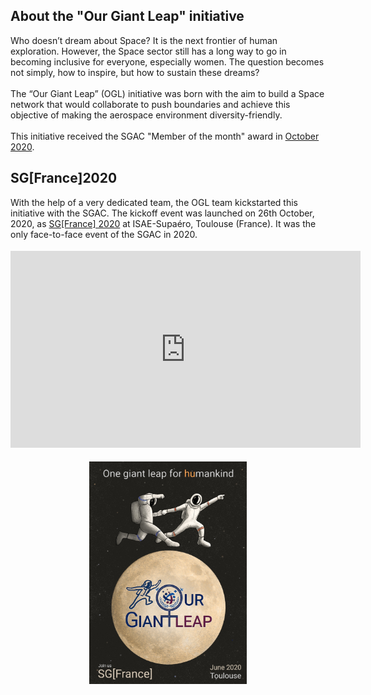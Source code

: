 <h2>About the "Our Giant Leap" initiative</h2>
<p>
	Who doesn’t dream about Space? It is the next frontier of human exploration. However, the Space sector still has a long way to go in becoming inclusive for everyone, especially women. The question becomes not simply, how to inspire, but how to sustain these dreams?
	<br><br>
	The “Our Giant Leap” (OGL) initiative was born with the aim to build a Space network that would collaborate to push boundaries and achieve this objective of making the aerospace environment diversity-friendly.
	<!-- <br><br>
	Priyanka was one of the founding members of this initiative and was instrumental in its structuring, reach and shaping future goals. -->
<br><br>
This initiative received the SGAC "Member of the month" award in <a href="https://spacegeneration.org/mom-october-2020">October 2020</a>.
</p>
<h2>SG[France]2020</h2>
<p>
	With the help of a very dedicated team, the OGL team kickstarted this initiative with the SGAC. The kickoff event was launched on 26th October, 2020, as <a href="https://spacegeneration.org/event/sgfrance-2020">SG[France] 2020</a> at ISAE-Supaéro, Toulouse (France). It was the only face-to-face event of the SGAC in 2020.
</p>
<p align="center" style="font-size:18px">
	<iframe width="560" height="315" src="https://www.youtube.com/embed/pErzslMIl68" frameborder="0" allow="accelerometer; autoplay; encrypted-media; gyroscope; picture-in-picture" allowfullscreen></iframe>
</p>
<!-- p>
	One of the original founders of this initiative, Priyanka took part in its organisation as part of the Programs team (responsible for the Mentorship Working Group) and Communication team. Through the latter, she designed the logo and poster for the initiative and presented it during the Space Generation Congress (SGC) 2019 and the International Astronautical Congress (IAC) 2019 in Washington DC. She also worked on the <a href="https://www.youtube.com/watch?v=pErzslMIl68&feature=emb_logo">video</a> for the event, as well as recording retd. CNES astronaut <a href="https://www.youtube.com/watch?v=b5f_sSXBi7k">Claudie Haigneré's message</a> for the participants. Lastly, she intiated the "Call for Artwork" program with the help of the OGL Communication team, through which OGL received more than 30 original artwork from across the world on the theme "Women in Aerospace", showcased <a href="https://app.slack.com/client/T011D7ADA94/C0136NLHYJH">here</a> in the official OGL Slack channel. 
	<br><br>
</p -->
<p align="center">
	<img src="/Portfolio/Commissions/ogl.jpg" alt="Our Giant Leap poster" style="width:50%">
</p>
